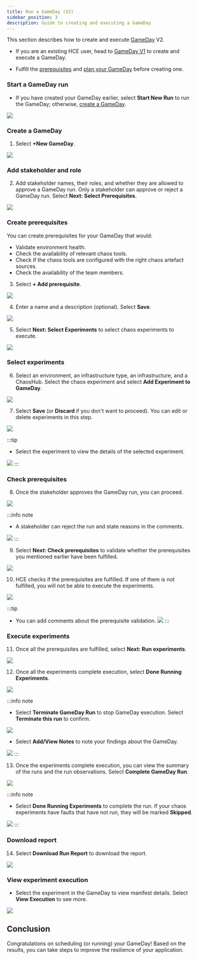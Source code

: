 ```yaml
---
title: Run a GameDay (V2)
sidebar_position: 3
description: Guide to creating and executing a GameDay
---
```


This section describes how to create and execute [GameDay](/docs/chaos-engineering/features/gameday/introduction-to-gameday.md) V2.

- If you are an existing HCE user, head to [GameDay V1](/docs/chaos-engineering/features/gameday/run-gameday.md) to create and execute a GameDay.

- Fulfill the [prerequisites](/docs/chaos-engineering/features/gameday/run-gameday#prerequisites) and [plan your GameDay](/docs/chaos-engineering/features/gameday/run-gameday#plan-your-gameday) before creating one.

### Start a GameDay run

- If you have created your GameDay earlier, select **Start New Run** to run the GameDay; otherwise, [create a GameDay](#create-a-gameday).

 ![](./static/v2/gameday-runs-0.png)

### Create a GameDay

1. Select **+New GameDay**.

 ![](./static/v2/click-gameday-1.png)

### Add stakeholder and role

2. Add stakeholder names, their roles, and whether they are allowed to approve a GameDay run. Only a stakeholder can approve or reject a GameDay run. Select **Next: Select Prerequisites**.

 ![](./static/v2/add-stakeholder-3.png)

### Create prerequisites

You can create prerequisites for your GameDay that would:
 * Validate environment health.
 * Check the availability of relevant chaos tools.
 * Check if the chaos tools are configured with the right chaos artefact sources.
 * Check the availability of the team members.

3. Select **+ Add prerequisite**.

 ![](./static/v2/create-prereq-4.png)

4. Enter a name and a description (optional). Select **Save**.

 ![](./static/v2/save-pre-5.png)

5. Select **Next: Select Experiments** to select chaos experiments to execute.

 ![](./static/v2/list-prereq-6.png)

### Select experiments

6. Select an environment, an infrastructure type, an infrastructure, and a ChaosHub. Select the chaos experiment and select **Add Experiment to GameDay**.

 ![](./static/v2/select-experiments-9.png)

7. Select **Save** (or **Discard** if you don't want to proceed). You can edit or delete experiments in this step.

 ![](./static/v2/save-gameday-10.png)

:::tip
* Select the experiment to view the details of the selected experiment.

 ![](./static/v2/select-exp-11.png)
:::

### Check prerequisites

8. Once the stakeholder approves the GameDay run, you can proceed.

 ![](./static/v2/get-approval-12.png)

:::info note
- A stakeholder can reject the run and state reasons in the comments.

 ![](./static/v2/add-or-edit-14.png)
:::

9. Select **Next: Check prerequisites** to validate whether the prerequisites you mentioned earlier have been fulfilled.

 ![](./static/v2/check-prereq-15.png)

10. HCE checks if the prerequisites are fulfilled. If one of them is not fulfilled, you will not be able to execute the experiments.

 ![](./static/v2/pending-prereq-16.png)

:::tip
- You can add comments about the prerequisite validation.
 ![](./static/v2/comment-prereq-18.png)
:::

### Execute experiments

11. Once all the prerequisites are fulfilled, select **Next: Run experiments**.

 ![](./static/v2/comment-added-19.png)

12. Once all the experiments complete execution, select **Done Running Experiments**.

 ![](./static/v2/done-exp-21.png)

:::info note
- Select **Terminate GameDay Run** to stop GameDay execution. Select **Terminate this run** to confirm.

 ![](./static/v2/terminal-run-29.png)

- Select **Add/View Notes** to note your findings about the GameDay.

 ![](./static/v2/experiment-notes-22.png)
:::

13. Once the experiments complete execution, you can view the summary of the runs and the run observations. Select **Complete GameDay Run**.

 ![](./static/v2/complete-25.png)

:::info note
- Select **Done Running Experiments** to complete the run. If your chaos experiments have faults that have not run, they will be marked **Skipped**.

 ![](./static/v2/done-running-28.png)
:::

### Download report

14. Select **Download Run Report** to download the report.

 ![](./static/v2/download-27.png)

### View experiment execution

- Select the experiment in the GameDay to view manifest details. Select **View Execution** to see more.

 ![](./static/v2/experiment-details-23.png)

## Conclusion

Congratulations on scheduling (or running) your GameDay! Based on the results, you can take steps to improve the resilience of your application.